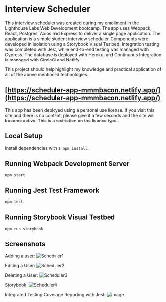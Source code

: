 # Interview Scheduler

This interview scheduler was created during my enrollment in the Lighthouse Labs Web Development bootcamp. The app uses Webpack, React, Postgres, Axios and Express to deliver a single page application. The application is a simple student interview scheduler. Components were developed in isolation using a Storybook Visual Testbed. Integration testing was completed with Jest, while end-to-end testing was managed with Cypress. The database is deployed with Heroku, and Continuous Integration is managed with CircleCI and Netlify. 

This project should help highlight my knowledge and practical application of all of the above mentioned technologies. 


## [https://scheduler-app-mmmbacon.netlify.app/](https://scheduler-app-mmmbacon.netlify.app/)
This app has been deployed using a personal use license. If you visit this site and there is no content, please give it a few seconds and the site will become active. This is a restriction on the license type.

## Local Setup

Install dependencies with `$ npm install`.

## Running Webpack Development Server

```sh
npm start
```

## Running Jest Test Framework

```sh
npm test
```

## Running Storybook Visual Testbed

```sh
npm run storybook
```
## Screenshots

Adding a user:
![Scheduler1](https://user-images.githubusercontent.com/8649801/118921614-b6e6a800-b8f5-11eb-984b-03b43e80180d.gif)

Editing a User:
![Scheduler2](https://user-images.githubusercontent.com/8649801/118921622-b9490200-b8f5-11eb-9e12-9ca8b781a53a.gif)

Deleting a User:
![Scheduler3](https://user-images.githubusercontent.com/8649801/118921629-bbab5c00-b8f5-11eb-88e3-001e72f32604.gif)

Storybook:
![Scheduler4](https://user-images.githubusercontent.com/8649801/118924503-69206e80-b8fa-11eb-8d7f-84e625e4a582.gif)

Integrated Testing Coverage Reporting with Jest:
![image](https://user-images.githubusercontent.com/8649801/118924551-7dfd0200-b8fa-11eb-8ba3-a3b400258c09.png)
